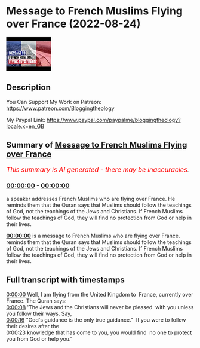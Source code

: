# Message to French Muslims Flying over France (2022-08-24)

![alt Message to French Muslims Flying over France](dobRqeW2HNA.jpg "Message to French Muslims Flying over France")

## Description

You Can Support My Work on Patreon:
https://www.patreon.com/Bloggingtheology

My Paypal Link: 
https://www.paypal.com/paypalme/bloggingtheology?locale.x=en_GB

## Summary of [Message to French Muslims Flying over France](https://www.youtube.com/watch?v=dobRqeW2HNA)


*<span style="color:red; font-size:125%">This summary is AI generated - there may be inaccuracies</span>. [](/)*

### [00:00:00](https://www.youtube.com/watch?v=dobRqeW2HNA&t=0) - [00:00:00](https://www.youtube.com/watch?v=dobRqeW2HNA&t=0)

 a speaker addresses French Muslims who are flying over France. He reminds them that the Quran says that Muslims should follow the teachings of God, not the teachings of the Jews and Christians. If French Muslims follow the teachings of God, they will find no protection from God or help in their lives.

**[00:00:00](https://www.youtube.com/watch?v=dobRqeW2HNA&t=0)** is a message to French Muslims who are flying over France. reminds them that the Quran says that Muslims should follow the teachings of God, not the teachings of the Jews and Christians. If French Muslims follow the teachings of God, they will find no protection from God or help in their lives.

## Full transcript with timestamps

[0:00:00](https://youtu.be/dobRqeW2HNA?t=0) Well, I am flying from the United Kingdom to 
France, currently over France. The Quran says:    
[0:00:08](https://youtu.be/dobRqeW2HNA?t=8) 'The Jews and the Christians will never be pleased 
with you unless you follow their ways. Say,    
[0:00:16](https://youtu.be/dobRqeW2HNA?t=16) "God's guidance is the only true guidance." 
If you were to follow their desires after the    
[0:00:23](https://youtu.be/dobRqeW2HNA?t=23) knowledge that has come to you, you would find 
no one to protect you from God or help you.'  
